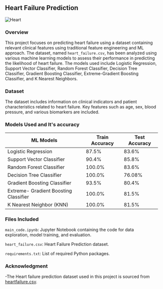 ## Heart Failure Prediction 
![Heart](https://ars.els-cdn.com/content/image/1-s2.0-S0010482521004662-gr1.jpg)
                                                                          
### Overview

This project focuses on predicting heart failure using a dataset containing relevant clinical features using traditional feature engineering and ML approach. The dataset, named `heart_failure.csv`, has been analyzed using various machine learning models to assess their performance in predicting the likelihood of heart failure. The models used include Logistic Regression, Support Vector Classifier, Random Forest Classifier, Decision Tree Classifier, Gradient Boosting Classifier, Extreme-Gradient Boosting Classifier, and K Nearest Neighbors.

### Dataset

The dataset includes information on clinical indicators and patient characteristics related to heart failure. Key features such as age, sex, blood pressure, and various biomarkers are included.

### Models Used and It's accuracy

|ML Models|Train Accuracy|Test Accuracy|
|---|---|---|
|Logistic Regression|87.5%|83.6%|
|Support Vector Classifier|90.4%|85.8%|
|Random Forest Classifier|100.0%|83.6%|
|Decision Tree Classifier| 100.0%|76.08%|
|Gradient Boosting Classifier|93.5%|80.4%|
|Extreme- Gradient Boosting Classifier|100.0%|81.5%|
|K Nearest Neighbor (KNN)|100.0%|81.5%|

### Files Included

`main_code.ipynb`: Jupyter Notebook containing the code for data exploration, model training, and evaluation.

`heart_failure.csv`: Heart Failure Prediction dataset.

`requirements.txt`: List of required Python packages.

### Acknowledgment
-The Heart failure prediction dataset used in this project is sourced from [heartfailure.csv](https://www.kaggle.com/datasets/fedesoriano/heart-failure-prediction).




